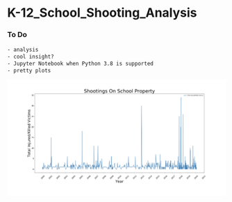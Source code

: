 # K-12_School_Shooting_Analysis

### To Do
```
- analysis
- cool insight?
- Jupyter Notebook when Python 3.8 is supported
- pretty plots
```

![Image description](https://github.com/brokencommit/K-12_School_Shooting_Analysis/blob/master/2000-2020.png)